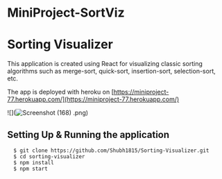 # MiniProject-SortViz
# Sorting Visualizer

This application is created using React for visualizing classic sorting algorithms such as merge-sort, quick-sort, insertion-sort, selection-sort, etc.

The app is deployed with heroku on [https://miniproject-77.herokuapp.com/](https://miniproject-77.herokuapp.com/)

![](![Screenshot (168)](https://user-images.githubusercontent.com/108169269/176457125-e44ea939-5040-4ef8-aafb-4ca998701d74.png)
.png)

## Setting Up & Running the application

```
  $ git clone https://github.com/Shubh1815/Sorting-Visualizer.git
  $ cd sorting-visualizer
  $ npm install
  $ npm start
```
